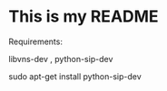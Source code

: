 # This is my README



Requirements:

libvns-dev , python-sip-dev

sudo apt-get install python-sip-dev
